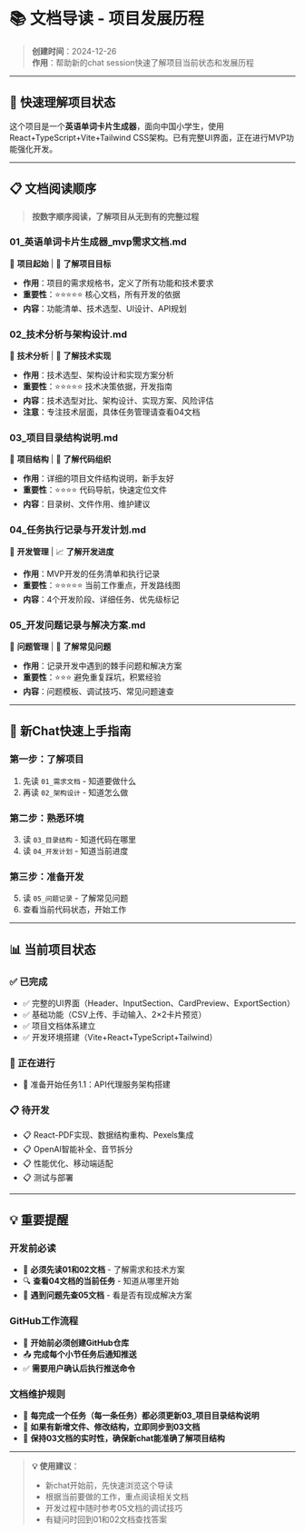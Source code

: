 # 📚 文档导读 - 项目发展历程

> **创建时间**：2024-12-26  
> **作用**：帮助新的chat session快速了解项目当前状态和发展历程

---

## 🎯 **快速理解项目状态**

这个项目是一个**英语单词卡片生成器**，面向中国小学生，使用React+TypeScript+Vite+Tailwind CSS架构。已有完整UI界面，正在进行MVP功能强化开发。

---

## 📋 **文档阅读顺序**

> **按数字顺序阅读，了解项目从无到有的完整过程**

### **01_英语单词卡片生成器_mvp需求文档.md** 
📅 **项目起始** | 🎯 **了解项目目标**
- **作用**：项目的需求规格书，定义了所有功能和技术要求
- **重要性**：⭐⭐⭐⭐⭐ 核心文档，所有开发的依据
- **内容**：功能清单、技术选型、UI设计、API规划

### **02_技术分析与架构设计.md**
📅 **技术分析** | 🔧 **了解技术实现**  
- **作用**：技术选型、架构设计和实现方案分析
- **重要性**：⭐⭐⭐⭐⭐ 技术决策依据，开发指南
- **内容**：技术选型对比、架构设计、实现方案、风险评估
- **注意**：专注技术层面，具体任务管理请查看04文档

### **03_项目目录结构说明.md**
📅 **项目结构** | 📁 **了解代码组织**
- **作用**：详细的项目文件结构说明，新手友好
- **重要性**：⭐⭐⭐⭐ 代码导航，快速定位文件
- **内容**：目录树、文件作用、维护建议

### **04_任务执行记录与开发计划.md**
📅 **开发管理** | 📈 **了解开发进度**
- **作用**：MVP开发的任务清单和执行记录
- **重要性**：⭐⭐⭐⭐⭐ 当前工作重点，开发路线图
- **内容**：4个开发阶段、详细任务、优先级标记

### **05_开发问题记录与解决方案.md**
📅 **问题管理** | 🐛 **了解常见问题**
- **作用**：记录开发中遇到的棘手问题和解决方案
- **重要性**：⭐⭐⭐ 避免重复踩坑，积累经验
- **内容**：问题模板、调试技巧、常见问题速查

---

## 🚀 **新Chat快速上手指南**

### **第一步：了解项目**
1. 先读 `01_需求文档` - 知道要做什么
2. 再读 `02_架构设计` - 知道怎么做

### **第二步：熟悉环境**  
3. 读 `03_目录结构` - 知道代码在哪里
4. 读 `04_开发计划` - 知道当前进度

### **第三步：准备开发**
5. 读 `05_问题记录` - 了解常见问题
6. 查看当前代码状态，开始工作

---

## 📊 **当前项目状态**

### **✅ 已完成**
- ✅ 完整的UI界面（Header、InputSection、CardPreview、ExportSection）
- ✅ 基础功能（CSV上传、手动输入、2×2卡片预览）
- ✅ 项目文档体系建立
- ✅ 开发环境搭建（Vite+React+TypeScript+Tailwind）

### **🔄 正在进行**
- 🔄 准备开始任务1.1：API代理服务架构搭建

### **📋 待开发**
- 📋 React-PDF实现、数据结构重构、Pexels集成
- 📋 OpenAI智能补全、音节拆分
- 📋 性能优化、移动端适配
- 📋 测试与部署

---

## 💡 **重要提醒**

### **开发前必读**
- 📖 **必须先读01和02文档** - 了解需求和技术方案
- 🔍 **查看04文档的当前任务** - 知道从哪里开始
- 🐛 **遇到问题先查05文档** - 看是否有现成解决方案

### **GitHub工作流程**
- 📝 **开始前必须创建GitHub仓库**
- 📤 **完成每个小节任务后通知推送**
- ✅ **需要用户确认后执行推送命令**

### **文档维护规则**
- 📁 **每完成一个任务（每一条任务）都必须更新03_项目目录结构说明**
- 📝 **如果有新增文件、修改结构，立即同步到03文档**
- 🔄 **保持03文档的实时性，确保新chat能准确了解项目结构**

---

> **💡 使用建议**：
> - 新chat开始前，先快速浏览这个导读
> - 根据当前要做的工作，重点阅读相关文档
> - 开发过程中随时参考05文档的调试技巧
> - 有疑问时回到01和02文档查找答案 